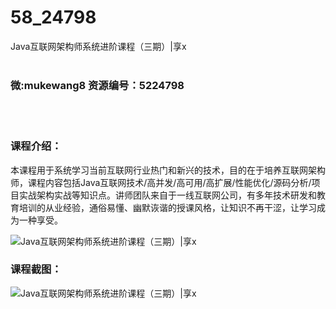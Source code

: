 # 58_24798
Java互联网架构师系统进阶课程（三期）|享x
<br/></br>
<h3>微:mukewang8 资源编号：5224798</h3>
<br/></br>
<h3>课程介绍：</h3>
<p>本课程用于系统学习当前互联网行业热门和新兴的技术，目的在于培养互联网架构师，课程内容包括<a title="查看与 Java 相关的文章" target="_blank">Java</a>互联网技术/高并发/高可用/高扩展/性能优化/源码分析/项目实战架构实战等知识点。讲师团队来自于一线互联网公司，有多年技术研发和教育培训的从业经验，通俗易懂、幽默诙谐的授课风格，让知识不再干涩，让学习成为一种享受。</p>
<p><img src="https://www.ko996.com/wp-content/uploads/img/2022/06/1-72-300x172.png" alt="Java互联网架构师系统进阶课程（三期）|享x"></p>
<div class="info-desc">
<h3>课程截图：</h3>
<p><img src="https://www.ko996.com/wp-content/uploads/img/2022/06/2-65.png" alt="Java互联网架构师系统进阶课程（三期）|享x"></p>


			
</div>
